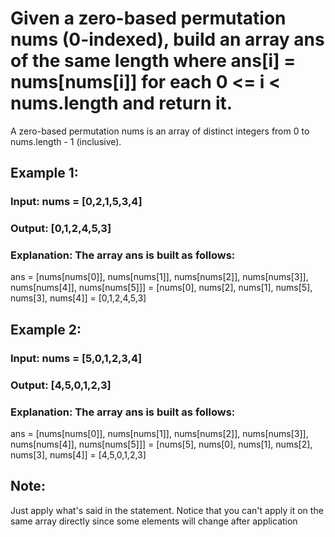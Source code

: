 # Given a zero-based permutation nums (0-indexed), build an array ans of the same length where ans[i] = nums[nums[i]] for each 0 <= i < nums.length and return it.
A zero-based permutation nums is an array of distinct integers from 0 to nums.length - 1 (inclusive).

## Example 1:
### Input: nums = [0,2,1,5,3,4]
### Output: [0,1,2,4,5,3]
### Explanation: The array ans is built as follows: 
ans = [nums[nums[0]], nums[nums[1]], nums[nums[2]], nums[nums[3]], nums[nums[4]], nums[nums[5]]]
    = [nums[0], nums[2], nums[1], nums[5], nums[3], nums[4]]
    = [0,1,2,4,5,3]
    
## Example 2:
### Input: nums = [5,0,1,2,3,4]
### Output: [4,5,0,1,2,3]
### Explanation: The array ans is built as follows:
ans = [nums[nums[0]], nums[nums[1]], nums[nums[2]], nums[nums[3]], nums[nums[4]], nums[nums[5]]]
    = [nums[5], nums[0], nums[1], nums[2], nums[3], nums[4]]
    = [4,5,0,1,2,3]
    
## Note:
Just apply what's said in the statement.
Notice that you can't apply it on the same array directly since some elements will change after application
